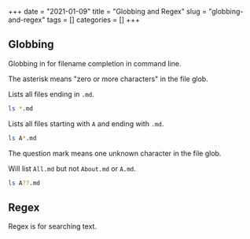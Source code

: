 +++ 
date = "2021-01-09"
title = "Globbing and Regex"
slug = "globbing-and-regex"
tags = []
categories = []
+++


## Globbing

Globbing in for filename completion in command line.


The asterisk means "zero or more characters" in the file glob.

Lists all files ending in `.md`.
```sh
ls *.md
```

Lists all files starting with `A` and ending with `.md`.
```sh
ls A*.md
```

The question mark means one unknown character in the file glob.

Will list `All.md` but not `About.md` or `A.md`.
```sh
ls A??.md
```

## Regex

Regex is for searching text.
